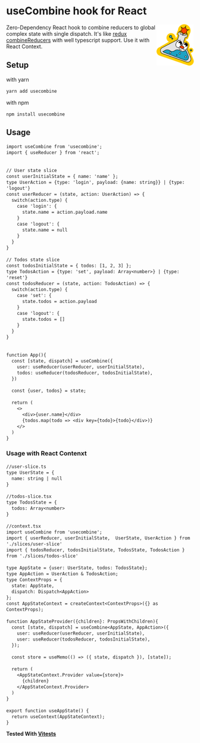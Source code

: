 # useCombine hook for React

<img src="logo.png" align="right"
     alt="Pic by Craftwork Design" width="100">

Zero-Dependency React hook to combine reducers to global complex state with single dispatch. It's like [redux combineReducers](https://redux.js.org/api/combinereducers) with well typescript support.
Use it with React Context.

## Setup
with yarn
```bash
yarn add usecombine
```

with npm
```
npm install usecombine
```


## Usage

```tsx
import useCombine from 'usecombine';
import { useReducer } from 'react';


// User state slice
const userInitialState = { name: 'name' };
type UserAction = {type: 'login', payload: {name: string}} | {type: 'logout'}
const userReducer = (state, action: UserAction) => {
  switch(action.type) {
    case 'login': {
      state.name = action.payload.name
    }
    case 'logout': {
      state.name = null
    }
  }
}

// Todos state slice
const todosInitialState = { todos: [1, 2, 3] };
type TodosAction = {type: 'set', payload: Array<number>} | {type: 'reset'}
const todosReducer = (state, action: TodosAction) => {
  switch(action.type) {
    case 'set': {
      state.todos = action.payload
    }
    case 'logout': {
      state.todos = []
    }
  }
}


function App(){
  const [state, dispatch] = useCombine({
    user: useReducer(userReducer, userInitialState),
    todos: useReducer(todosReducer, todosInitialState),
  })

  const {user, todos} = state;

  return (
    <>
      <div>{user.name}</div>
      {todos.map(todo => <div key={todo}>{todo}</div>)}
    </>
  )
}
```

### Usage with React Contenxt

```tsx
//user-slice.ts
type UserState = {
  name: string | null
}

//todos-slice.tsx
type TodosState = {
  todos: Array<number>
}

//context.tsx
import useCombine from 'usecombine';
import { userReducer, userInitialState,  UserState, UserAction } from './slices/user-slice'
import { todosReducer, todosInitialState, TodosState, TodosAction } from './slices/todos-slice'

type AppState = {user: UserState, todos: TodosState};
type AppAction = UserAction & TodosAction;
type ContextProps = {
  state: AppState,
  dispatch: Dispatch<AppAction>
};
const AppStateContext = createContext<ContextProps>({} as ContextProps);

function AppStateProvider({children}: PropsWithChildren){
  const [state, dispatch] = useCombine<AppState, AppAction>({
    user: useReducer(userReducer, userInitialState),
    user: useReducer(todosReducer, todosInitialState),
  });

  const store = useMemo(() => ({ state, dispatch }), [state]);

  return (
    <AppStateContext.Provider value={store}>
      {children}
    </AppStateContext.Provider>
  )
}

export function useAppState() {
  return useContext(AppStateContext);
}
```


**Tested With [Vitests](https://vitest.dev/)**